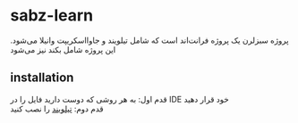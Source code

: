 # sabz-learn
پروژه سبزلرن یک پروژه فرانت‌اند است که شامل تیلویند و جاوااسکریپت وانیلا می‌شود.
این پروژه شامل بکند نیز می‌شود

## installation
قدم اول:
به هر روشی که دوست دارید فایل را در IDE خود قرار دهید
<br>
قدم دوم:
[تیلویند](https://tailwindcss.com/docs/installation) را نصب کنید
